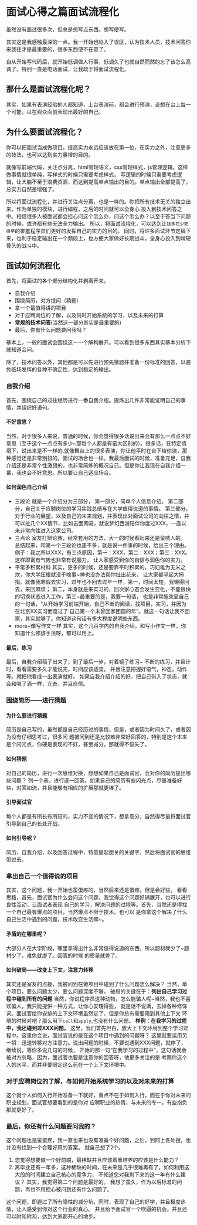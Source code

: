 # 面试心得之篇面试流程化

虽然没有面过很多次，但总是想写点东西。想写便写。

其实这是我感触最深的一点。我一开始也陷入了误区，认为技术人员，技术问答你来我往才是最重要的，很多东西便不在意了。

自从开始写代码后，就开始低调做人行事，低调久了也就自然而然的忘了该怎么高调了。特别一直是电话面试，让我疏于将面试流程化。

## 那什么是面试流程化呢？

其实，如果有表演经验的人都知道，上台表演前，都会进行预演，设想在台上每一个可能，以在观众面前表现出最好的自己。

## 为什么要面试流程化？

你可以把面试当成做项目，提高实力永远应该放在第一位，在实力之外，注意更多的技法，也可以达到实力暴增的目的。

就像写前端代码，关注点分离，html管理语义，css管理样式，js管理逻辑。这样做事情就很单纯，写样式的时候只需要考虑样式，
写逻辑的时候只需要考虑逻辑，让大脑不至于浪费资源，而达到提高单点输出的目的。单点输出全部提高了，总实力自然是增强了。

所以将面试流程化，并进行关注点分离，也是一样的。你把所有技术无关的独立出来，作为单独的模块，进行编程，之后的时间就可以全身心
投入到技术问答之中。相信很多人被面试都会担心问这个怎么办，问这个怎么办？以至于答当下问题的时候，或许都有些无法全力输出。
所以，将面试流程化，可以达到让`钱多花少死得早`的害羞程序员们更好的发挥自己的实力的目的。
同时，将许多面试环节定稿下来，也利于稳定输出在一个频段上，也方便大家做好长期战斗，全身心投入到啃硬骨头的战斗中。

## 面试如何流程化

首先，将面试的各个部分结构化并剥离开来。
- 自我介绍
- 围绕简历，对方提问（猜题）
- 拿一个最值得讲的项目
- 对于应聘岗位的了解，以及何时开始系统的学习，以及未来的打算
- **常规的技术问答**(当然这一部分其实是最重要的)
- 最后，你有什么问题要问我吗？

基本上，一般的面试会围绕这一一个解构展开。可以看到很多东西其实基本分析下就知道会问。

除了，技术问答以外，其他都是可以先进行预先猜题并准备一份标准的回答，以避免临场发挥的各种不确定性，达到稳定的输出。

### 自我介绍
首先，围绕自己的过往经历进行一番自我介绍。提炼出几件非常能证明自己的事情，并组织好语句。
#### 不好意思？
当然，对于很多人来说，普通的时候，你会觉得很多话说出来会有那么一点点不好意思（至于这个一点点有多少~那每个人都是有蛮大区别的）。很多话，在特定情境下，说出来是不一样的,就像舞台上的很多表演，你让他平时在台下给你演，那种感觉还是非常别扭的。面试的场合也一样。我最后面试的时候，准备充足，自我介绍还是非常个性激昂的。也非常简练的概况自己。但是你让我现在自我介绍一番，我也会不好意思。所以要让自己适应场合。

#### 如何润色自己介绍
- 三段论
就是一个介绍分为三部分，
第一部分，简单个人信息介绍。
第二部分，自己关于应聘岗位的学习实践总结与在大学值得说道的事情。
第三部分，对于行业的展望，以及自己的未来规划，并表现出对面试公司的向往之情，并可以扯几个XX情节，比如去面网易，就说梦幻西游陪伴你度过XXX，一直以来非常向往进入这家公司。
- 三点论
室友打辩论赛，经常套用的方法，大一的时候看起来还是蛮唬人的。
总结起来，和第一个三段论也差不多，就是说一件事的时候，给出三个理由。
例子：我之所以XXX，有三点原因，第一：XXX，第二：XXX；第三：XXX。这样即富有气势也非常有说服力，
让人家感受到你的自信与润色你的实力。
- 平常多积累材料
其实，更多的时候，还是要靠平时积累的，巧妇难为无米之炊，你大学压根就没干啥事~神也没办法帮你扯出花来，
让大家都竖起大拇指。就像我寒假去实习，过年也不回去过年一样，第一，时间太短，我懒得回去，来回麻烦；
第二，本身就是来实习的，回次家心态会发生变化，不能很快的切换状态进入工作，第三~最重要的是，我要一句话，
也是非常能突显自己的一句话，“从开始学习前端开始，自己不断的阅读，找项目，实习，并因为在北京XX实习而度过了
自己第一个未曾回家团圆的年”。就这一句话让我不回家，其实就够了。你知道这句话有多大程度说明些东西。
- more~像写作文一样
其实，这个几百字内的自我介绍，和写小作文一样，你知道什么修辞手法呀，都可以用上。

#### 最后，练习
最后，自我介绍稿子出来了，到了最后一步，对着镜子练习~
不断的练习，并且计时，看看需要多久才能说完，时间应该适宜。
并且注意把握好语气，神态，动作等。就把他看成一出表演就好。
如果自我介绍介绍的好，把自己带入了状态，就会和喝了酒一样，亢奋，并且自信。

### 围绕简历——进行猜题
#### 为什么要进行猜题
简历是自己写的，虽然都是自己经历过的事情，但是，或者因为时间久了，或者因为没有仔细思考过，很多问
题被问到还是比较难非常好回答的，特别是这个本来是个闪光点，你硬是表现的不好，甚至减分，那就得不偿失了。
#### 如何猜题
对自己的简历，进行一次思维对换，想想如果自己是面试官，会对你的简历提出哪些问题？
列一个表，进行逐一回答。如果自己的简历有些闪光点，尽量准备好些，对答如流，并且能够有相应的扩展那就更棒了。
#### 引导面试官
每个人都是有所长有所短的，实力不变的情况下，想拿高分，自然得尽量将面试官引导到自己的长处开战。
#### 如何引导呢？
简历，自我介绍，以及回答过程中，特意提起想关的关键字，然后将面试官的思维带过去。

### 拿出自己一个值得说的项目
其实，这个问题，我一开始也蛮蛋疼的，当然后来还是蛋疼。但是会好些。
看看思路，首先，面试官为什么会问这个问题，我觉得这个问题好铺展开，也可以进行良性互动，让面试者表现
自己的学习，解决问题的过程等。首先，当然还是得找一个自己最有爆点的项目，当然爆点不限于技术。也可以
是你拿这个解决了什么自己生活中遇到的问题，技术改变生活嘛~。

#### 矛盾的在哪里呢？
大部分人在大学阶段，哪里拿得出什么非常值得说道的东西，所以题材就少了~题材少了，难免就虚了。回答的时候
的质量就差了。

#### 如何破局——改变上下文，注意力转移
其实还是室友的点拨，我被问到在做项目中碰到了什么问题怎么解决？
当然，单个项目，要么问题太少，要么问题深度不够。
破局的关键在于：**列出自己学习过程中碰到所有的问题**
当然，你说程序员这种动物，怎么能骗人呢~当然，我也不喜欢骗人，我只能提供一种方式，让你心安理得些，
就是话不说满，去掉各种修饰词。面试官给你安排的上下文环境虽然定了，但是你总有需要用到其他上下文
环境的时候对吧？那么用下`call`和`apply`,也没有什么问题。
**样例：在我学习的过程中，我还碰到过XXX问题。**
这里，我们首先坦白，放大上下文环境到整个学习过程中。这里你会说，面试官说的是在这个项目中遇到的问题呀？
这里就要运用另一招：迅速转移对方注意力。说出问题的时候，不要说遇到XXX问题，就停了，继续说，等你多说几句的时候，
开始的那一句“在我学习的过程中”，这句话就会被对方忽略，因为，面试官也要是注意你的回答呀，他更多关注的是
考察你这个人的水平，而并非要限定这么死在一个上下文环境中。

### 对于应聘岗位的了解，与如何开始系统学习的以及对未来的打算
这个就个人如何入行开始准备一下就好，重点不在于如何入行，而在于你对未来的职业规划，面试官想要看到的是你对
应聘职业的热情，与未来的专一，有些抱负那就更好了。


### 最后，你还有什么问题要问我的？
这个问题也是蛮蛋疼，我一直也来也没有准备个好问题，之后，到网上各处搜，也并没有找到一个合理好用的答案。
就自己想了2个。
1. 您觉得想要做一个好前端，最稀缺并且应该着重培养的应该是什么能力？
2. 离毕业还有一年多，这种稀缺的时间，在未来是几乎很难再有了，如何利用这大段的时间建立自己核心的竞争力，
不知道您对我剩下来的这一年有什么建议？
其实，我觉得第二个问题是最好的。
我想了蛮久，作为以后标准的问题，再也不用担心被问到还有什么问题了。

这个问题，即避过了所有隐性的减分坑，同时，表现了自己的好学，并且极度热情，让人感受到你对这个行业的真心。
并且给予面试官一个吹逼的机会。并且还可以附和附和，达到大家都开心的地步。
